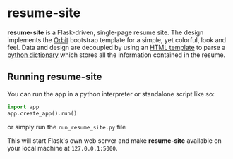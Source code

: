 # resume-site  
**resume-site** is a Flask-driven, single-page resume site.
The design implements the [Orbit](https://themes.3rdwavemedia.com/website-templates/orbit-free-resume-cv-template-for-developers/) bootstrap template for a simple, yet colorful, look and feel.
Data and design are decoupled by using an [HTML template](https://github.com/johnmarcampbell/resume-site/blob/master/app/templates/index.html) to parse a [python dictionary](https://github.com/johnmarcampbell/resume-site/blob/master/app/defaults.py) which stores all the information contained in the resume.

## Running resume-site
You can run the app in a python interpreter or standalone script like so:  

```python  
import app
app.create_app().run()  
```  
or simply run the `run_resume_site.py` file

This will start Flask's own web server and make **resume-site** available on your local machine at `127.0.0.1:5000`.

